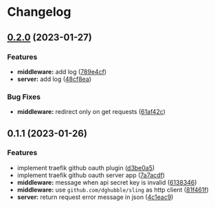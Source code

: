 # Changelog

## [0.2.0](https://github.com/MuXiu1997/traefik-github-oauth-plugin/compare/v0.1.1...v0.2.0) (2023-01-27)


### Features

* **middleware:** add log ([789e4cf](https://github.com/MuXiu1997/traefik-github-oauth-plugin/commit/789e4cf0209aa13cd1aff5302a679686e63fcf29))
* **server:** add log ([48cf8ea](https://github.com/MuXiu1997/traefik-github-oauth-plugin/commit/48cf8ea367d4c033918c2a4c2ca15148da1b32a8))


### Bug Fixes

* **middleware:** redirect only on get requests ([61af42c](https://github.com/MuXiu1997/traefik-github-oauth-plugin/commit/61af42ceb3917f44a0ef0aee5c2678fac670e164))

## 0.1.1 (2023-01-26)


### Features

* implement traefik github oauth plugin ([d3be0a5](https://github.com/MuXiu1997/traefik-github-oauth-plugin/commit/d3be0a5831ad83a7e8ceab47e0d6216902755313))
* implement traefik github oauth server app ([7a7acdf](https://github.com/MuXiu1997/traefik-github-oauth-plugin/commit/7a7acdf7f9822dee89225b3a17b3ac732bef5c94))
* **middleware:** message when api secret key is invalid ([6138346](https://github.com/MuXiu1997/traefik-github-oauth-plugin/commit/61383468b262150387da2f7a9598d8984a01dbde))
* **middleware:** use `github.com/dghubble/sling` as http client ([81f461f](https://github.com/MuXiu1997/traefik-github-oauth-plugin/commit/81f461fb35ed3fc5aa9d3441aec6c3a29e8f3db4))
* **server:** return request error message in json ([4c1eac9](https://github.com/MuXiu1997/traefik-github-oauth-plugin/commit/4c1eac941db36e701f97d32335406b57bfafa860))
